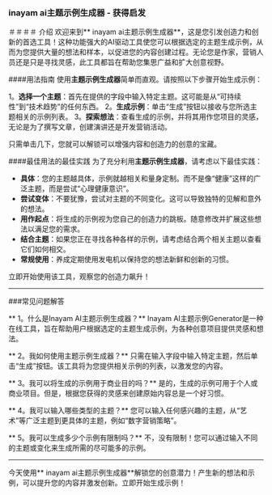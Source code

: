 ### inayam ai主题示例生成器 - 获得启发

＃＃＃＃ 介绍
欢迎来到** inayam ai主题示例生成器**，这是您引发创造力和创新的首选工具！这种功能强大的AI驱动工具使您可以根据选定的主题生成示例，从而为您提供大量的想法和样本，以促进您的内容创建过程。无论您是作家，营销人员还是只是寻找灵感，此工具都旨在帮助您集思广益和扩大创意视野。

####用法指南
使用**主题示例生成器**简单而直观。请按照以下步骤开始生成示例：

1。**选择一个主题**：首先在提供的字段中输入特定主题。这可能是从“可持续性”到“技术趋势”的任何东西。
2。**生成示例**：单击“生成”按钮以接收与您所选主题相关的示例列表。
3。**探索想法**：查看生成的示例，并将其用作您项目的灵感，无论是为了撰写文章，创建演讲还是开发营销活动。

只需单击几下，您就可以解锁可以增强内容和创造力的创意的宝藏。

####最佳用法的最佳实践
为了充分利用**主题示例生成器**，请考虑以下最佳实践：

-  **具体**：您的主题越具体，示例就越相关和量身定制。而不是像“健康”这样的广泛主题，而是尝试“心理健康意识”。
-  **尝试变体**：不要犹豫，尝试对主题的不同变化。这可以导致独特的见解和意外的想法。
-  **用作起点**：将生成的示例视为您自己的创造力的跳板。随意修改并扩展这些想法以满足您的需求。
-  **结合主题**：如果您正在寻找各种各样的示例，请考虑结合两个相关主题以查看它们如何相交。
-  **常规使用**：养成定期使用发电机以保持您的想法新鲜和创新的习惯。

立即开始使用该工具，观察您的创造力飙升！

---

###常见问题解答

** 1。什么是Inayam AI主题示例生成器？**
Inayam AI主题示例Generator是一种在线工具，旨在帮助用户根据选定的主题生成示例，为各种创意项目提供灵感和想法。

** 2。我如何使用主题示例生成器？**
只需在输入字段中输入特定主题，然后单击“生成”按钮。该工具将为您提供相关示例的列表，以激发您的内容。

** 3。我可以将生成的示例用于商业目的吗？**
是的，生成的示例可用于个人或商业项目。但是，根据您获得的灵感来创建原始内容总是一个好习惯。

** 4。我可以输入哪些类型的主题？**
您可以输入任何感兴趣的主题，从“艺术”等广泛主题到更具体的主题，例如“数字营销策略”。

** 5。我可以生成多少个示例有限制吗？**
不，没有限制！您可以通过输入不同的主题或变化来生成所需的尽可能多的示例。

---

今天使用** inayam ai主题示例生成器**解锁您的创意潜力！产生新的想法和示例，可以提升您的内容并激发创新。立即开始生成示例！